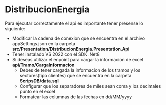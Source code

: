 # DistribucionEnergia

Para ejecutar correctamente el api es importante tener presense lo siguiente:
  * Modificar la cadena de conexion que se encuentra en el archivo appSettings.json en la carpeta __src/Presentation/DistribucionEnergia.Presentation.Api__
  * Tener instalado VS 2022 con el SDK .Net8
  * Si deseas utilizar el enpoint para cargar la informacion de excel __api/Tramo/CargaInformacion__
    * Debes de tener cargada la informacion de los tramos y los sectores(tipo clientes) que se encuentra en la carpeta __ScripsDB/data.sql__
    * Configurar que los separadores de miles sean coma y los decimales punto en el excel
    * Formatear las columnas de las fechas en dd/MM/yyyy
